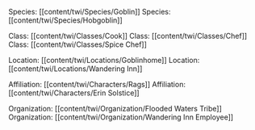 Species: [[content/twi/Species/Goblin]]
Species: [[content/twi/Species/Hobgoblin]]

Class: [[content/twi/Classes/Cook]]
Class: [[content/twi/Classes/Chef]]
Class: [[content/twi/Classes/Spice Chef]]

Location: [[content/twi/Locations/Goblinhome]]
Location: [[content/twi/Locations/Wandering Inn]]

Affiliation: [[content/twi/Characters/Rags]]
Affiliation: [[content/twi/Characters/Erin Solstice]]

Organization: [[content/twi/Organization/Flooded Waters Tribe]]
Organization: [[content/twi/Organization/Wandering Inn Employee]]

